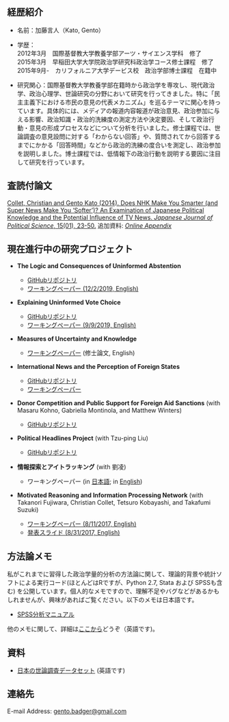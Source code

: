 ## 経歴紹介

 * 名前：加藤言人（Kato, Gento）

 * 学歴：<br>
   2012年3月　国際基督教大学教養学部アーツ・サイエンス学科　修了 <br>
   2015年3月　早稲田大学大学院政治学研究科政治学コース修士課程　修了 <br>
   2015年9月-　カリフォルニア大学デービス校　政治学部博士課程　在籍中

  * 研究関心：国際基督教大学教養学部在籍時から政治学を専攻し、現代政治学、政治心理学、世論研究の分野において研究を行ってきました。特に「民主主義下における市民の意見の代表メカニズム」を巡るテーマに関心を持っています。具体的には、メディアの報道内容報道が政治意見、政治参加に与える影響、政治知識・政治的洗練度の測定方法や決定要因、そして政治行動・意見の形成プロセスなどについて分析を行いました。修士課程では、世論調査の意見設問に対する「わからない回答」や、質問されてから回答するまでにかかる「回答時間」などから政治的洗練の度合いを測定し、政治参加を説明しました。博士課程では、低情報下の政治行動を説明する要因に注目して研究を行っています。

## 査読付論文

<a href="http://journals.cambridge.org/action/displayAbstract?fromPage=online&aid=9161950&fileId=S1468109913000339" target="_blank">Collet, Christian and Gento Kato (2014). Does NHK Make You Smarter (and Super News Make You ‘Softer’)? An Examination of Japanese Political Knowledge and the Potential Influence of TV News. <em>Japanese Journal of Political Science</em>, 15(01), 23-50.</a> 追加資料: <a href="https://github.com/gentok/gentok.github.io/raw/master/files/Appendix-Collet-Kato-2014.pdf" target="_blank"> *Online Appendix*</a>

## 現在進行中の研究プロジェクト

 * **The Logic and Consequences of Uninformed Abstention**
   * <a href="https://github.com/gentok/UninformedModel" target="_blank">GitHubリポジトリ</a> 
   * <a href="https://github.com/gentok/UninformedModel/raw/master/Kato2019thlo_main.pdf" target="_blank">ワーキングペーパー (12/2/2019, English)</a>


 * **Explaining Uninformed Vote Choice**
   * <a href="https://github.com/gentok/UninformedChoice" target="_blank">GitHubリポジトリ</a> 
   * <a href="https://github.com/gentok/UninformedChoice/raw/master/papers/Kato2019loba_v14.pdf" target="_blank">ワーキングペーパー (9/9/2019, English)</a>


 * **Measures of Uncertainty and Knowledge**
   * <a href="https://github.com/gentok/gentok.github.io/raw/master/files/Kato2014pawi_150301_Final_fixed.pdf" target="_blank">ワーキングペーパー</a> (修士論文, English)


 * **International News and the Perception of Foreign States**
   * <a href="https://github.com/gentok/Foreign_Image_News_Project" target="_blank">GitHubリポジトリ</a>
   * <a href="https://github.com/gentok/Foreign_Image_News_Project/blob/master/papers/Kato2017inne_171105.pdf" target="_blank">ワーキングペーパー</a>

 * **Donor Competition and Public Support for Foreign Aid Sanctions** (with Masaru Kohno, Gabriella Montinola, and Matthew Winters)
   * <a href="https://github.com/gentok/donorcompetition" target=" blank">GitHubリポジトリ</a>

 * **Political Headlines Project** (with Tzu-ping Liu)
   * <a href="https://github.com/gentok/Political_Headlines_Project" target="_blank">GitHubリポジトリ</a>


 * **情報探索とアイトラッキング** (with 劉凌)
   * ワーキングペーパー (in <a href="https://github.com/gentok/gentok.github.io/raw/master/files/%E5%8A%89%E3%83%BB%E5%8A%A0%E8%97%A4%EF%BC%882015%EF%BC%89150228final.pdf" target="_blank">日本語</a>; in <a href="https://github.com/gentok/gentok.github.io/raw/master/files/Kato2016dovo_160609.pdf" target="_blank">English</a>) <br>


 * **Motivated Reasoning and Information Processing Network** (with Takanori Fujiwara, Christian Collet, Tetsuro Kobayashi, and Takafumi Suzuki)
   *  <a href="https://github.com/gentok/gentok.github.io/raw/master/files/Motivation_and_InfoNet_170811_apsaFinal.pdf" target="_blank">ワーキングペーパー (8/11/2017, English)</a>
   *  <a href="https://github.com/gentok/gentok.github.io/raw/master/files/Motivation_and_InfoNet_PT170831handout.pdf" target="_blank">発表スライド (8/31/2017, English)</a>

## 方法論メモ

私がこれまでに習得した政治学量的分析の方法論に関して、理論的背景や統計ソフトによる実行コード(ほとんどはRですが、Python 2.7, Stata および SPSSも含む) を公開しています。個人的なメモですので、理解不足やバグなどがあるかもしれませんが、興味があればご覧ください。以下のメモは日本語です。
 * [SPSS分析マニュアル](https://github.com/gentok/Method_Notes/raw/master/notebooks/SPSS%20Manual%20141015.pdf)

他のメモに関して、詳細は[ここから](https://github.com/gentok/Method_Notes)どうぞ（英語です)。

## 資料

 * [日本の世論調査データセット](https://gentok.github.io/datasets.html) (英語です)

## 連絡先

E-mail Address: gento.badger@gmail.com

